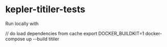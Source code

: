 # kepler-titiler-tests

Run locally with

// do load dependencies from cache
export DOCKER_BUILDKIT=1
docker-compose up --build titiler
